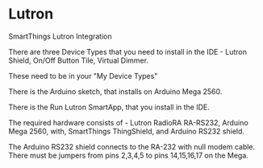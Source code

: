 # Lutron
SmartThings Lutron Integration

There are three Device Types that you need to install in the IDE -
  Lutron Shield, 
  On/Off Button Tile, 
  Virtual Dimmer.
  
These need to be in your "My Device Types"

There is the Arduino sketch, that installs on Arduino Mega 2560. 

There is the Run Lutron SmartApp, that you install in the IDE.

The required hardware consists of -
  Lutron RadioRA RA-RS232, 
  Arduino Mega 2560, with, 
  SmartThings ThingShield, and
  Arduino RS232 shield.
  
  The Arduino RS232 shield connects to the RA-232 with null modem cable.
  There must be jumpers from pins 2,3,4,5 to pins 14,15,16,17 on the Mega.
